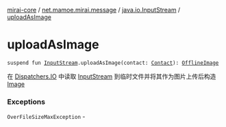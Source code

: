 [mirai-core](../../index.md) / [net.mamoe.mirai.message](../index.md) / [java.io.InputStream](index.md) / [uploadAsImage](./upload-as-image.md)

# uploadAsImage

`suspend fun `[`InputStream`](https://docs.oracle.com/javase/6/docs/api/java/io/InputStream.html)`.uploadAsImage(contact: `[`Contact`](../../net.mamoe.mirai.contact/-contact/index.md)`): `[`OfflineImage`](../../net.mamoe.mirai.message.data/-offline-image/index.md)

在 [Dispatchers.IO](#) 中读取 [InputStream](https://docs.oracle.com/javase/6/docs/api/java/io/InputStream.html) 到临时文件并将其作为图片上传后构造 [Image](../../net.mamoe.mirai.message.data/-image/index.md)

### Exceptions

`OverFileSizeMaxException` - 